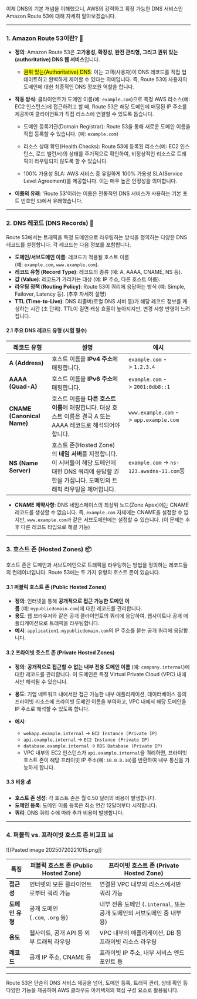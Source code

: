 
이제 DNS의 기본 개념을 이해했으니, AWS의 강력하고 확장 가능한 DNS 서비스인 Amazon Route 53에 대해 자세히 알아보겠습니다.

---

### 1. Amazon Route 53이란? 🤔

- **정의**: Amazon Route 53은 **고가용성, 확장성, 완전 관리형, 그리고 권위 있는(authoritative) DNS 웹 서비스**입니다.
    
    - <mark class="hltr-red">권위 있는(Authoritative) DNS</mark>: 이는 고객(사용자)이 DNS 레코드를 직접 업데이트하고 완벽하게 제어할 수 있다는 의미입니다. 즉, Route 53이 사용자의 도메인에 대한 최종적인 DNS 정보원 역할을 합니다.

- **작동 방식**: 클라이언트가 도메인 이름(예: `example.com`)으로 특정 AWS 리소스(예: EC2 인스턴스)에 접근하려고 할 때, Route 53은 해당 도메인에 매핑된 IP 주소를 제공하여 클라이언트가 직접 리소스에 연결할 수 있도록 돕습니다.

    - 도메인 등록기관(Domain Registrar): Route 53을 통해 새로운 도메인 이름을 직접 등록할 수 있습니다. (예: `example.com`)
        
    - 리소스 상태 확인(Health Checks): Route 53에 등록된 리소스(예: EC2 인스턴스, 로드 밸런서)의 상태를 주기적으로 확인하여, 비정상적인 리소스로 트래픽이 라우팅되지 않도록 할 수 있습니다.
        
    - 100% 가용성 SLA: AWS 서비스 중 유일하게 100% 가용성 SLA(Service Level Agreement)를 제공합니다. 이는 매우 높은 안정성을 의미합니다.
        
- **이름의 유래**: 'Route 53'이라는 이름은 전통적인 DNS 서비스가 사용하는 기본 포트 번호인 `53`에서 유래했습니다.

---

### 2. DNS 레코드 (DNS Records) 📜

Route 53에서는 트래픽을 특정 도메인으로 라우팅하는 방식을 정의하는 다양한 DNS 레코드를 설정합니다. 각 레코드는 다음 정보를 포함합니다.

- **도메인/서브도메인 이름**: 레코드가 적용될 호스트 이름 (예: `example.com`, `www.example.com`).
- **레코드 유형 (Record Type)**: 레코드의 종류 (예: A, AAAA, CNAME, NS 등).
- **값 (Value)**: 레코드가 가리키는 대상 (예: IP 주소, 다른 호스트 이름).
- **라우팅 정책 (Routing Policy)**: Route 53이 쿼리에 응답하는 방식 (예: Simple, Failover, Latency 등). (추후 자세히 설명)
- **TTL (Time-to-Live)**: DNS 리졸버(로컬 DNS 서버 등)가 해당 레코드 정보를 캐싱하는 시간 (초 단위). TTL이 길면 캐싱 효율이 높아지지만, 변경 사항 반영이 느려집니다.

#### 2.1 주요 DNS 레코드 유형 (시험 필수)

|레코드 유형|설명|예시|
|---|---|---|
|**A (Address)**|호스트 이름을 **IPv4 주소**에 매핑합니다.|`example.com` -> `1.2.3.4`|
|**AAAA (Quad-A)**|호스트 이름을 **IPv6 주소**에 매핑합니다.|`example.com` -> `2001:0db8::1`|
|**CNAME (Canonical Name)**|호스트 이름을 **다른 호스트 이름**에 매핑합니다. 대상 호스트 이름은 결국 A 또는 AAAA 레코드로 해석되어야 합니다.|`www.example.com` -> `app.example.com`|
|**NS (Name Server)**|호스트 존(Hosted Zone)의 **네임 서버**를 지정합니다. 이 서버들이 해당 도메인에 대한 DNS 쿼리에 응답할 권한을 가집니다. 도메인의 트래픽 라우팅을 제어합니다.|`example.com` -> `ns-123.awsdns-11.com`등|

- **CNAME 제약사항**: DNS 네임스페이스의 최상위 노드(Zone Apex)에는 CNAME 레코드를 생성할 수 없습니다. 즉, `example.com` 자체에는 CNAME을 설정할 수 없지만, `www.example.com`과 같은 서브도메인에는 설정할 수 있습니다. (이 문제는 추후 다른 레코드 타입으로 해결 가능)

---

### 3. 호스트 존 (Hosted Zones) 📦

호스트 존은 도메인과 서브도메인으로 트래픽을 라우팅하는 방법을 정의하는 레코드들의 컨테이너입니다. Route 53에는 두 가지 유형의 호스트 존이 있습니다.

#### 3.1 퍼블릭 호스트 존 (Public Hosted Zones)

- **정의**: 인터넷을 통해 **공개적으로 접근 가능한 도메인 이름** (예: `mypublicdomain.com`)에 대한 레코드를 관리합니다.
- **용도**: 웹 브라우저와 같은 공개 클라이언트의 쿼리에 응답하여, 웹사이트나 공개 애플리케이션으로 트래픽을 라우팅합니다.
- **예시**: `application1.mypublicdomain.com`의 IP 주소를 묻는 공개 쿼리에 응답합니다.
    

#### 3.2 프라이빗 호스트 존 (Private Hosted Zones)

- **정의**: **공개적으로 접근할 수 없는 내부 전용 도메인 이름** (예: `company.internal`)에 대한 레코드를 관리합니다. 이 도메인은 특정 Virtual Private Cloud (VPC) 내에서만 해석될 수 있습니다.
    
- **용도**: 기업 네트워크 내에서만 접근 가능한 내부 애플리케이션, 데이터베이스 등의 프라이빗 리소스에 프라이빗 도메인 이름을 부여하고, VPC 내에서 해당 도메인을 IP 주소로 해석할 수 있도록 합니다.
    
- **예시**:
    - `webapp.example.internal` -> `EC2 Instance (Private IP)`
    - `api.example.internal` -> `EC2 Instance (Private IP)`
    - `database.example.internal` -> `RDS Database (Private IP)`
    - VPC 내부의 EC2 인스턴스가 `api.example.internal`을 쿼리하면, 프라이빗 호스트 존이 해당 프라이빗 IP 주소(예: `10.0.0.10`)를 반환하여 내부 통신을 가능하게 합니다.

#### 3.3 비용 💰

- **호스트 존 생성**: 각 호스트 존은 월 0.50 달러의 비용이 발생합니다.
- **도메인 등록**: 도메인 이름 등록은 최소 연간 12달러부터 시작합니다.
- **쿼리**: DNS 쿼리 수에 따라 추가 비용이 발생합니다.

---

### 4. 퍼블릭 vs. 프라이빗 호스트 존 비교표 📊

![[Pasted image 20250720221015.png]]

|특징|퍼블릭 호스트 존 (Public Hosted Zone)|프라이빗 호스트 존 (Private Hosted Zone)|
|---|---|---|
|**접근성**|인터넷의 모든 클라이언트로부터 쿼리 가능|연결된 VPC 내부의 리소스에서만 쿼리 가능|
|**도메인 유형**|공개 도메인 (`.com`, `.org` 등)|내부 전용 도메인 (`.internal`, 또는 공개 도메인의 서브도메인 중 내부용)|
|**용도**|웹사이트, 공개 API 등 외부 트래픽 라우팅|VPC 내부의 애플리케이션, DB 등 프라이빗 리소스 라우팅|
|**레코드**|공개 IP 주소, CNAME 등|프라이빗 IP 주소, 내부 서비스 엔드포인트 등|

---

Route 53은 단순히 DNS 서비스 제공을 넘어, 도메인 등록, 트래픽 관리, 상태 확인 등 다양한 기능을 제공하여 AWS 클라우드 아키텍처의 핵심 구성 요소로 활용됩니다.